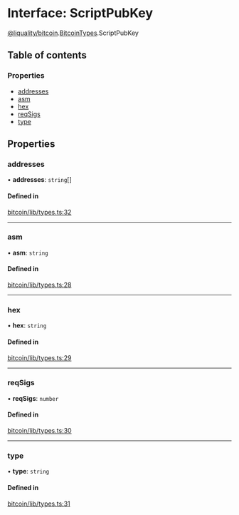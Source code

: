 # Interface: ScriptPubKey

[@liquality/bitcoin](../wiki/@liquality.bitcoin).[BitcoinTypes](../wiki/@liquality.bitcoin.BitcoinTypes).ScriptPubKey

## Table of contents

### Properties

- [addresses](../wiki/@liquality.bitcoin.BitcoinTypes.ScriptPubKey#addresses)
- [asm](../wiki/@liquality.bitcoin.BitcoinTypes.ScriptPubKey#asm)
- [hex](../wiki/@liquality.bitcoin.BitcoinTypes.ScriptPubKey#hex)
- [reqSigs](../wiki/@liquality.bitcoin.BitcoinTypes.ScriptPubKey#reqsigs)
- [type](../wiki/@liquality.bitcoin.BitcoinTypes.ScriptPubKey#type)

## Properties

### addresses

• **addresses**: `string`[]

#### Defined in

[bitcoin/lib/types.ts:32](https://github.com/liquality/chainabstractionlayer/blob/9cc13847/packages/bitcoin/lib/types.ts#L32)

___

### asm

• **asm**: `string`

#### Defined in

[bitcoin/lib/types.ts:28](https://github.com/liquality/chainabstractionlayer/blob/9cc13847/packages/bitcoin/lib/types.ts#L28)

___

### hex

• **hex**: `string`

#### Defined in

[bitcoin/lib/types.ts:29](https://github.com/liquality/chainabstractionlayer/blob/9cc13847/packages/bitcoin/lib/types.ts#L29)

___

### reqSigs

• **reqSigs**: `number`

#### Defined in

[bitcoin/lib/types.ts:30](https://github.com/liquality/chainabstractionlayer/blob/9cc13847/packages/bitcoin/lib/types.ts#L30)

___

### type

• **type**: `string`

#### Defined in

[bitcoin/lib/types.ts:31](https://github.com/liquality/chainabstractionlayer/blob/9cc13847/packages/bitcoin/lib/types.ts#L31)
